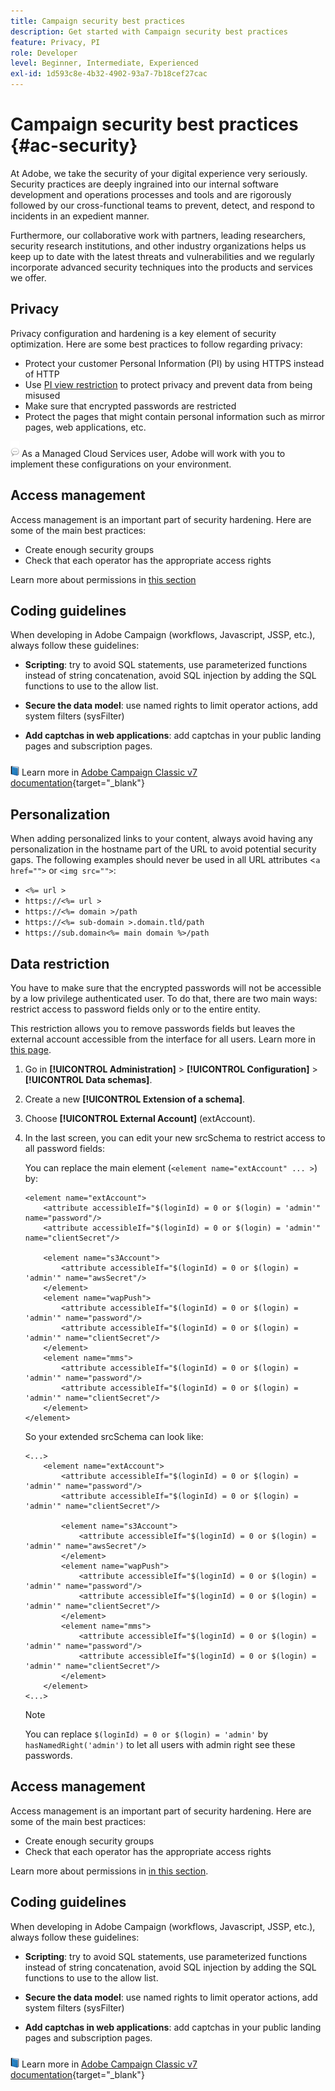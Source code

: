 ```yaml
---
title: Campaign security best practices
description: Get started with Campaign security best practices
feature: Privacy, PI
role: Developer
level: Beginner, Intermediate, Experienced
exl-id: 1d593c8e-4b32-4902-93a7-7b18cef27cac
---
```

# Campaign security best practices {#ac-security}

At Adobe, we take the security of your digital experience very seriously. Security practices are deeply ingrained into our internal software development and operations processes and tools and are rigorously followed by our cross-functional teams to prevent, detect, and respond to incidents in an expedient manner.

Furthermore, our collaborative work with partners, leading researchers, security research institutions, and other industry organizations helps us keep up to date with the latest threats and vulnerabilities and we regularly incorporate advanced security techniques into the products and services we offer.

## Privacy

Privacy configuration and hardening is a key element of security optimization. Here are some best practices to follow regarding privacy:

* Protect your customer Personal Information (PI) by using HTTPS instead of HTTP
* Use [PI view restriction](../dev/restrict-pi-view.md) to protect privacy and prevent data from being misused
* Make sure that encrypted passwords are restricted
* Protect the pages that might contain personal information such as mirror pages, web applications, etc.

![](../assets/do-not-localize/speech.png)  As a Managed Cloud Services user, Adobe will work with you to implement these configurations on your environment.


## Access management

Access management is an important part of security hardening. Here are some of the main best practices:

* Create enough security groups
* Check that each operator has the appropriate access rights

Learn more about permissions in [this section](../start/gs-permissions.md)

## Coding guidelines

When developing in Adobe Campaign (workflows, Javascript, JSSP, etc.), always follow these guidelines:

* **Scripting**: try to avoid SQL statements, use parameterized functions instead of string concatenation, avoid SQL injection by adding the SQL functions to use to the allow list.

* **Secure the data model**: use named rights to limit operator actions, add system filters (sysFilter)

* **Add captchas in web applications**: add captchas in your public landing pages and subscription pages.

![](../assets/do-not-localize/book.png) Learn more in [Adobe Campaign Classic v7 documentation](https://experienceleague.adobe.com/docs/campaign-classic/using/installing-campaign-classic/security-privacy/scripting-coding-guidelines.html#installing-campaign-classic){target="_blank"}


## Personalization

When adding personalized links to your content, always avoid having any personalization in the hostname part of the URL to avoid potential security gaps. The following examples should never be used in all URL attributes <`a href="">` or `<img src="">`:

* `<%= url >`
* `https://<%= url >`
* `https://<%= domain >/path`
* `https://<%= sub-domain >.domain.tld/path`
* `https://sub.domain<%= main domain %>/path`

## Data restriction

You have to make sure that the encrypted passwords will not be accessible by a low privilege authenticated user. To do that, there are two main ways: restrict access to password fields only or to the entire entity.

This restriction allows you to remove passwords fields but leaves the external account accessible from the interface for all users. Learn more in [this page](../dev/restrict-pi-view.md).

1. Go in **[!UICONTROL Administration]** > **[!UICONTROL Configuration]** > **[!UICONTROL Data schemas]**.

1. Create a new **[!UICONTROL Extension of a schema]**.

1. Choose **[!UICONTROL External Account]** (extAccount).

1. In the last screen, you can edit your new srcSchema to restrict access to all password fields:

    You can replace the main element (`<element name="extAccount" ... >`) by:

    ```
    <element name="extAccount">
        <attribute accessibleIf="$(loginId) = 0 or $(login) = 'admin'" name="password"/>
        <attribute accessibleIf="$(loginId) = 0 or $(login) = 'admin'" name="clientSecret"/>
   
        <element name="s3Account">
            <attribute accessibleIf="$(loginId) = 0 or $(login) = 'admin'" name="awsSecret"/>
        </element>
        <element name="wapPush">
            <attribute accessibleIf="$(loginId) = 0 or $(login) = 'admin'" name="password"/>
            <attribute accessibleIf="$(loginId) = 0 or $(login) = 'admin'" name="clientSecret"/>
        </element>
        <element name="mms">
            <attribute accessibleIf="$(loginId) = 0 or $(login) = 'admin'" name="password"/>
            <attribute accessibleIf="$(loginId) = 0 or $(login) = 'admin'" name="clientSecret"/>
        </element>
    </element>
    ```

    So your extended srcSchema can look like:

    ```
    <...>
        <element name="extAccount">
            <attribute accessibleIf="$(loginId) = 0 or $(login) = 'admin'" name="password"/>
            <attribute accessibleIf="$(loginId) = 0 or $(login) = 'admin'" name="clientSecret"/>
  
            <element name="s3Account">
                <attribute accessibleIf="$(loginId) = 0 or $(login) = 'admin'" name="awsSecret"/>
            </element>
            <element name="wapPush">
                <attribute accessibleIf="$(loginId) = 0 or $(login) = 'admin'" name="password"/>
                <attribute accessibleIf="$(loginId) = 0 or $(login) = 'admin'" name="clientSecret"/>
            </element>
            <element name="mms">
                <attribute accessibleIf="$(loginId) = 0 or $(login) = 'admin'" name="password"/>
                <attribute accessibleIf="$(loginId) = 0 or $(login) = 'admin'" name="clientSecret"/>
            </element>
        </element>
    <...> 
    ```

    >[!NOTE]
    >
    >You can replace `$(loginId) = 0 or $(login) = 'admin'` by `hasNamedRight('admin')` to let all users with admin right see these passwords.


## Access management

Access management is an important part of security hardening. Here are some of the main best practices:

* Create enough security groups
* Check that each operator has the appropriate access rights

Learn more about permissions in [in this section](../start/gs-permissions.md).

## Coding guidelines

When developing in Adobe Campaign (workflows, Javascript, JSSP, etc.), always follow these guidelines:

* **Scripting**: try to avoid SQL statements, use parameterized functions instead of string concatenation, avoid SQL injection by adding the SQL functions to use to the allow list.

* **Secure the data model**: use named rights to limit operator actions, add system filters (sysFilter)

* **Add captchas in web applications**: add captchas in your public landing pages and subscription pages.

![](../assets/do-not-localize/book.png) Learn more in [Adobe Campaign Classic v7 documentation](https://experienceleague.adobe.com/docs/campaign-classic/using/installing-campaign-classic/security-privacy/scripting-coding-guidelines.html#installing-campaign-classic){target="_blank"}
